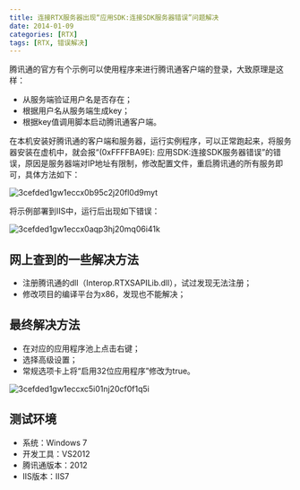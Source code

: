 ```yaml
---
title: 连接RTX服务器出现“应用SDK:连接SDK服务器错误”问题解决
date: 2014-01-09
categories: [RTX]
tags: [RTX, 错误解决]
---
```


腾讯通的官方有个示例可以使用程序来进行腾讯通客户端的登录，大致原理是这样：

* 从服务端验证用户名是否存在；
* 根据用户名从服务端生成key；
* 根据key值调用脚本启动腾讯通客户端。

在本机安装好腾讯通的客户端和服务器，运行实例程序，可以正常跑起来，将服务器安装在虚机中，就会报“(0xFFFFBA9E): 应用SDK:连接SDK服务器错误”的错误，原因是服务器端对IP地址有限制，修改配置文件，重启腾讯通的所有服务即可，具体方法如下：

![3cefded1gw1eccx0b95c2j20fl0d9myt](http://fwhyy.com/img/post/3cefded1gw1eccx0b95c2j20fl0d9myt.jpg)

将示例部署到IIS中，运行后出现如下错误：

![3cefded1gw1eccx0aqp3hj20mq06i41k](http://fwhyy.com/img/post/3cefded1gw1eccx0aqp3hj20mq06i41k.jpg)

## 网上查到的一些解决方法

* 注册腾讯通的dll（Interop.RTXSAPILib.dll），试过发现无法注册；
* 修改项目的编译平台为x86，发现也不能解决；

## 最终解决方法

* 在对应的应用程序池上点击右键；
* 选择高级设置；
* 常规选项卡上将“启用32位应用程序”修改为true。

![3cefded1gw1eccxc5i01nj20cf0f1q5i](http://fwhyy.com/img/post/3cefded1gw1eccxc5i01nj20cf0f1q5i.jpg)

## 测试环境

* 系统：Windows 7
* 开发工具：VS2012
* 腾讯通版本：2012
* IIS版本：IIS7

